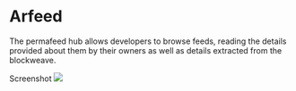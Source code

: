 # Arfeed

The permafeed hub allows developers to browse feeds, reading the details provided about them by their owners as well as details extracted from the blockweave.

Screenshot
![](https://i.imgur.com/EwBypKO.png)
